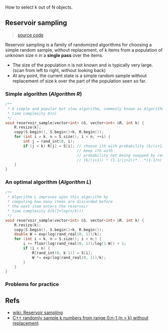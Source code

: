How to select k out of N objects.

<!--more-->

## Reservoir sampling

> [source code](https://github.com/sky-bro/AC/tree/master/Algorithms/Sampling/Reservoir%20Sampling)

Reservoir sampling is a family of randomized algorithms for choosing a simple random sample, without replacement, of k items from a population of unknown size n in a **single pass** over the items.

* The size of the population n is not known and is typically very large. (scan from left to right, without looking back)
* At any point, the current state is a simple random sample without replacement of size k over the part of the population seen so far.

### Simple algorithm (*Algorithm R*)

```c++
/**
 * A simple and popular but slow algorithm, commonly known as Algorithm R
 * time complexity O(n)
 */
void reservoir_sample(vector<int> &S, vector<int> &R, int k) {
    R.resize(k);
    copy(S.begin(), S.begin()+k, R.begin());
    for (int i = k, n = S.size(); i < n; ++i) {
        int j = rand_int(0, i);
        if (j < k) R[j] = S[i]; // choose ith with probability (k/(i+1))
                                // keep ith with
                                // probability not being swapped by remmaing elements [i+1...n-1]
                                // (k/(i+1)) * (1-1/(i+2))*...*(1-1/n) = k/n
    }
}
```

### An optimal algorithm (*Algorithm L*)

```c++
/**
 * Algorithm L improves upon this algorithm by
 * computing how many items are discarded before
 * the next item enters the reservoir
 * time complexity O(k(1+log(n/k)))
 */
void reservoir_sample(vector<int> &S, vector<int> &R, int k) {
    R.resize(k);
    copy(S.begin(), S.begin()+k, R.begin());
    double W = exp(log(rand_real(0, 1))/k);
    for (int i = k, n = S.size(); i < n;) {
        i += floor(log(rand_real(0, 1))/log(1-W)) + 1;
        if (i < n) {
            R[rand_int(0, k-1)] = S[i];
            W *= exp(log(rand_real(0, 1))/k);
        }
    }
}
```

### Problems for practice

## Refs

* [wiki: Reservoir sampling](https://en.wikipedia.org/wiki/Reservoir_sampling)
* [C++ randomly sample k numbers from range 0:n-1 (n > k) without replacement](https://stackoverflow.com/questions/28287138/c-randomly-sample-k-numbers-from-range-0n-1-n-k-without-replacement)
